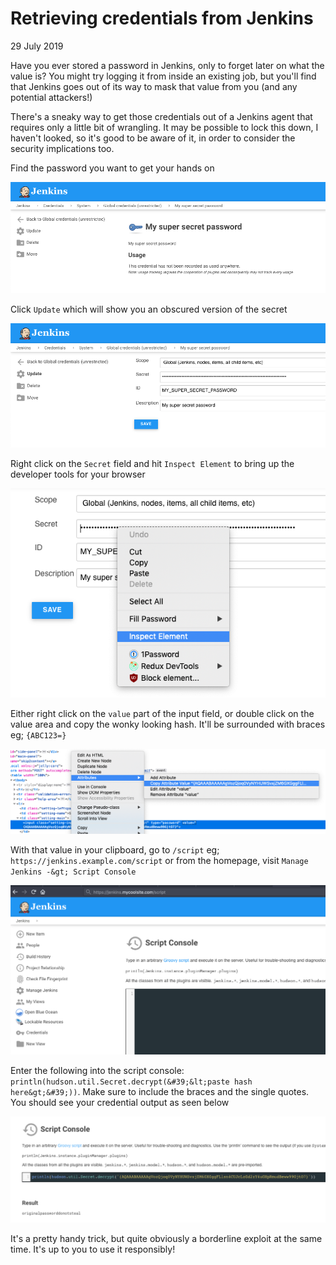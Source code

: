 # Retrieving credentials from Jenkins
29 July 2019

Have you ever stored a password in Jenkins, only to forget later on what the value is? You might try logging it from inside an existing job, but you&#39;ll find that Jenkins goes out of its way to mask that value from you (and any potential attackers!)

There&#39;s a sneaky way to get those credentials out of a Jenkins agent that requires only a little bit of wrangling. It may be possible to lock this down, I haven&#39;t looked, so it&#39;s good to be aware of it, in order to consider the security implications too.

Find the password you want to get your hands on

![A screenshot of the Jenkins UI. It is showing the credentials section. It depicts a password entry called &#39;My super secret password&#39; although no actual credentials are visible.](01-credential-view.png)

Click `Update` which will show you an obscured version of the secret

![A screenshot of the Jenkins UI progressed from the previous image. Metadata about the selected credential are visible such as scope, ID and description. There is a secret field but it just contains dots like any normal password field does, rather than the actual password text.](02-credential-update.png)

Right click on the `Secret` field and hit `Inspect Element` to bring up the developer tools for your browser

![A screenshot of the Jenkins UI. The user has right clicked on the secret field of the credential metadata. Their browser context menu is visible, invoked by right clicking. The &#39;Inspect Element&#39; item is highlighted but not yet clicked.](03-inspect-element.png)

Either right click on the `value` part of the input field, or double click on the value area and copy the wonky looking hash. It&#39;ll be surrounded with braces eg; `{ABC123=}`

![A screenshot of the Firefox browser tools. The user has found the DOM node for the redacted input in the element selector pane. They have right clicked it, bringing up the browser context menu and have highlighted &#39;Copy attribute value&#39; under the &#39;Attributes&#39; submenu.](04-credential-hash.png)

With that value in your clipboard, go to `/script` eg; `https://jenkins.example.com/script` or from the homepage, visit `Manage Jenkins -&gt; Script Console`

![A screenshot of the Jenkins UI. It shows the &#39;Script Console&#39; page which lives under /script by default.](05-script-console.png)

Enter the following into the script console: `println(hudson.util.Secret.decrypt(&#39;&lt;paste hash here&gt;&#39;))`. Make sure to include the braces and the single quotes. You should see your credential output as seen below

![A screenshot of the Jenkins Script Console UI. The user has pasted the copied input from the Firefox browser tools that was open in an earlier screenshot. This input has been wrapped in some Jenkins functions. Below the Script Console is an output area with the actual password of the credential that was previously redacted.](06-final-result.png)

It&#39;s a pretty handy trick, but quite obviously a borderline exploit at the same time. It&#39;s up to you to use it responsibly!
